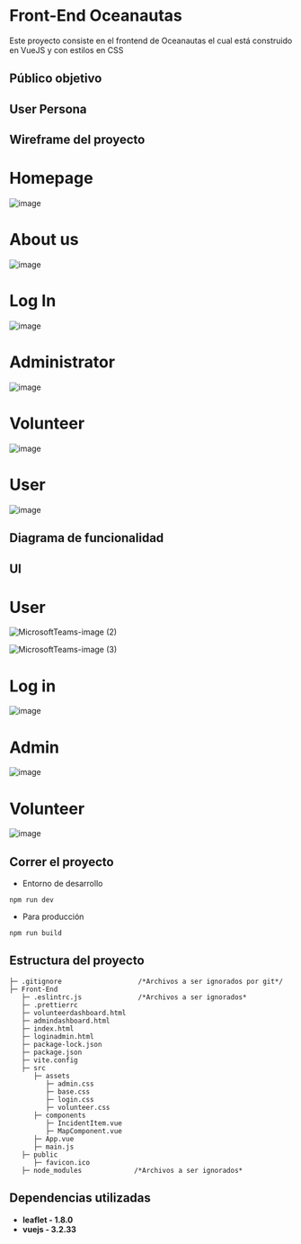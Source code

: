 # Front-End Oceanautas

Este proyecto consiste en el frontend de Oceanautas el cual está construido en VueJS y con estilos en CSS


## Público objetivo


## User Persona



## Wireframe del proyecto

# Homepage

![image](https://user-images.githubusercontent.com/99231889/168508622-56c4c87c-a03e-489c-b695-eb866ac68bfb.png)

# About us
![image](https://user-images.githubusercontent.com/99231889/168508674-0008eaa0-06ca-4146-8463-5f801e809eaf.png)

# Log In 
![image](https://user-images.githubusercontent.com/99231889/168508753-e2ba6da6-dbbb-4cd3-a702-85f452ec50a0.png)
# Administrator
![image](https://user-images.githubusercontent.com/99231889/168509878-acc59b2c-2dc9-4694-8046-123768645456.png)

# Volunteer
![image](https://user-images.githubusercontent.com/99231889/168509911-e3fef5f7-8a78-40a5-9c43-d4ec153edcb1.png)

# User
![image](https://user-images.githubusercontent.com/99231889/168510006-994b1cd2-ded7-4561-8daf-bfef7e2dccd1.png)


## Diagrama de funcionalidad





## UI

# User 

![MicrosoftTeams-image (2)](https://user-images.githubusercontent.com/99231889/168512112-9c29e591-0c60-47bb-b03b-77b014b9b0b7.png)

![MicrosoftTeams-image (3)](https://user-images.githubusercontent.com/99231889/168512139-f622c177-3055-42c4-a80b-c9f52857e97a.png)



# Log in 

![image](https://user-images.githubusercontent.com/99231889/168512341-c4a66b8a-1527-44bb-b06c-efcc50fb3be5.png)



# Admin

![image](https://user-images.githubusercontent.com/99231889/168512237-0ae3fd09-cc31-443b-b705-01eada2c7e0e.png)

# Volunteer

![image](https://user-images.githubusercontent.com/99231889/168512274-8479fb1c-b0d0-4374-b836-43fe292f108b.png)







## Correr el proyecto

- Entorno de desarrollo

`npm run dev`

- Para producción

`npm run build`

## Estructura del proyecto

```
├─ .gitignore                   /*Archivos a ser ignorados por git*/
├─ Front-End
   ├─ .eslintrc.js              /*Archivos a ser ignorados*
   ├─ .prettierrc
   ├─ volunteerdashboard.html
   ├─ admindashboard.html
   ├─ index.html
   ├─ loginadmin.html
   ├─ package-lock.json
   ├─ package.json
   ├─ vite.config
   ├─ src
      ├─ assets
         ├─ admin.css
         ├─ base.css
         ├─ login.css
         ├─ volunteer.css
      ├─ components
         ├─ IncidentItem.vue
         ├─ MapComponent.vue
      ├─ App.vue
      ├─ main.js
   ├─ public
      ├─ favicon.ico
   ├─ node_modules             /*Archivos a ser ignorados*
```

## Dependencias utilizadas

- **leaflet - 1.8.0**
- **vuejs - 3.2.33**
